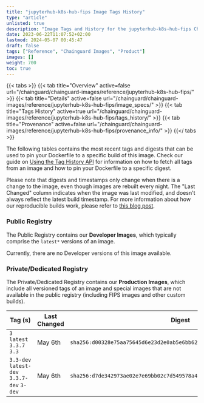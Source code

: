 ```yaml
---
title: "jupyterhub-k8s-hub-fips Image Tags History"
type: "article"
unlisted: true
description: "Image Tags and History for the jupyterhub-k8s-hub-fips Chainguard Image"
date: 2023-06-22T11:07:52+02:00
lastmod: 2024-05-07 00:45:47
draft: false
tags: ["Reference", "Chainguard Images", "Product"]
images: []
weight: 700
toc: true
---
```


{{< tabs >}}
{{< tab title="Overview" active=false url="/chainguard/chainguard-images/reference/jupyterhub-k8s-hub-fips/" >}}
{{< tab title="Details" active=false url="/chainguard/chainguard-images/reference/jupyterhub-k8s-hub-fips/image_specs/" >}}
{{< tab title="Tags History" active=true url="/chainguard/chainguard-images/reference/jupyterhub-k8s-hub-fips/tags_history/" >}}
{{< tab title="Provenance" active=false url="/chainguard/chainguard-images/reference/jupyterhub-k8s-hub-fips/provenance_info/" >}}
{{</ tabs >}}

The following tables contains the most recent tags and digests that can be used to pin your Dockerfile to a specific build of this image. Check our guide on [Using the Tag History API](/chainguard/chainguard-images/using-the-tag-history-api/) for information on how to fetch all tags from an image and how to pin your Dockerfile to a specific digest.

Please note that digests and timestamps only change when there is a change to the image, even though images are rebuilt every night. The "Last Changed" column indicates when the image was last modified, and doesn't always reflect the latest build timestamp. For more information about how our reproducible builds work, please refer to [this blog post](https://www.chainguard.dev/unchained/reproducing-chainguards-reproducible-image-builds).

### Public Registry
The Public Registry contains our **Developer Images**, which typically comprise the `latest*` versions of an image.

Currently, there are no Developer versions of this image available.

### Private/Dedicated Registry
The Private/Dedicated Registry contains our **Production Images**, which include all versioned tags of an image and special images that are not available in the public registry (including FIPS images and other custom builds).

| Tag (s)                                     | Last Changed | Digest                                                                    |
|---------------------------------------------|--------------|---------------------------------------------------------------------------|
|  `3` `latest` `3.3.7` `3.3`                 | May 6th      | `sha256:d00328e75aa75645d6e23d2e0ab5e6bb6200260c2b932e39cbb1a5c3d89e3545` |
|  `3.3-dev` `latest-dev` `3.3.7-dev` `3-dev` | May 6th      | `sha256:d7de342973ae02e7e69bb02c7d549578a425af0df227563c2c6fc4b19ddbd0a7` |

